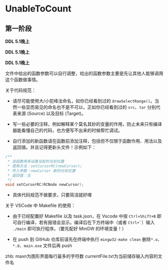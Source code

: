 # UnableToCount

## 第一阶段

**DDL 5.1晚上**

**DDL 5.1晚上**

**DDL 5.1晚上**

文件中给出的函数参数可以自行调整，给出的函数参数主要是先让其他人能够调用这个函数做事情。

关于代码规范：

 - 请尽可能使用大/小驼峰法命名，如你已经看到过的 `drawSelectRange()`。当然一些显而易见的命名也不是不可以，正如你已经看到过的 `src`、`tar` 分别代表来源 (Source) 以及目标 (Target)。
 
 - 写一些必要的注释，例如解释某个莫名其妙的变量的作用，防止未来只有编译器能看懂自己的代码，也方便写不出来的时候帮忙调试。

 - 自行添加的新函数请在函数前添加注释，包括但不仅限于函数作用、用法以及返回值。并且记得更新头文件！示例如下：
 ```c
 /**
  * 该函数用来设置当前的光标位置
  * 使用方法：setCursorRC(newCursor);
  * 传入参数：newCursor 新的光标位置
  * 返回值：无
  */
 void setCursorRC(RCNode newCursor); 
 ```

 - 具体代码规范不做要求，只要简洁就好哩

关于 VSCode 中 Makefile 的使用：

 - 由于已经配置好 Makefile 以及 task.json，在 Vscode 中按 `Ctrl+Shift+B` 即可自行编译，若有报错会显示。编译后在下方终端中（或者 `` Ctrl+` ``）输入 `./main` 即可执行程序。（要先配好 MinGW 的环境变量！）

 - 在 push 到 GitHub 仓库前请先在终端中执行 `mingw32-make clean` 删除`*.o`、`*.d`、`main.exe` 文件后再 push



zhb:
maxn为图形界面每行最多的字符数
currentFile.txt为当前储存输入内容的文件名